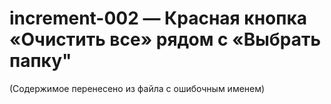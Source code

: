 # increment-002 — Красная кнопка «Очистить все» рядом с «Выбрать папку"

(Содержимое перенесено из файла с ошибочным именем)

